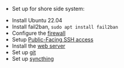 * Set up for shore side system:

- Install Ubuntu 22.04
- Install fail2ban, `sudo apt install fail2ban`
- Configure the [firewall](Shore.firewall.md)
- Setup [Public-Facing SSH access](Shore.SSH.md)
- Install the [web server](Shore.webserver.md)
- Set up [git](Shore.git.md)
- Set up [syncthing](syncthing.md)
